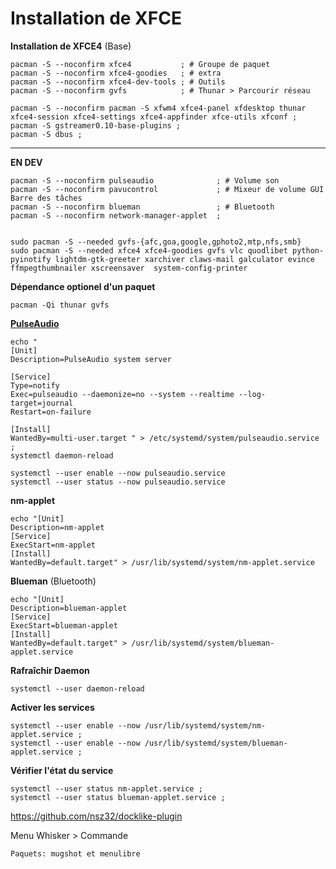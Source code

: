# Installation de XFCE

**Installation de XFCE4** (Base)
```
pacman -S --noconfirm xfce4           ; # Groupe de paquet
pacman -S --noconfirm xfce4-goodies   ; # extra
pacman -S --noconfirm xfce4-dev-tools ; # Outils
pacman -S --noconfirm gvfs            ; # Thunar > Parcourir réseau

pacman -S --noconfirm pacman -S xfwm4 xfce4-panel xfdesktop thunar xfce4-session xfce4-settings xfce4-appfinder xfce-utils xfconf ;
pacman -S gstreamer0.10-base-plugins ;
pacman -S dbus ;
```



---------------------------------------------------------------------------------------------
**EN DEV**
```
pacman -S --noconfirm pulseaudio              ; # Volume son
pacman -S --noconfirm pavucontrol             ; # Mixeur de volume GUI Barre des tâches
pacman -S --noconfirm blueman                 ; # Bluetooth
pacman -S --noconfirm network-manager-applet  ;


sudo pacman -S --needed gvfs-{afc,goa,google,gphoto2,mtp,nfs,smb} 
sudo pacman -S --needed xfce4 xfce4-goodies gvfs vlc quodlibet python-pyinotify lightdm-gtk-greeter xarchiver claws-mail galculator evince ffmpegthumbnailer xscreensaver  system-config-printer
```


**Dépendance optionel d'un paquet**
```
pacman -Qi thunar gvfs
```



**[PulseAudio](https://rudd-o.com/linux-and-free-software/how-to-make-pulseaudio-run-once-at-boot-for-all-your-users)**
```
echo "
[Unit]
Description=PulseAudio system server

[Service]
Type=notify
Exec=pulseaudio --daemonize=no --system --realtime --log-target=journal
Restart=on-failure

[Install]
WantedBy=multi-user.target " > /etc/systemd/system/pulseaudio.service ; 
systemctl daemon-reload 

systemctl --user enable --now pulseaudio.service
systemctl --user status --now pulseaudio.service
```

**nm-applet**
```
echo "[Unit]
Description=nm-applet
[Service]
ExecStart=nm-applet
[Install]
WantedBy=default.target" > /usr/lib/systemd/system/nm-applet.service
```


**Blueman** (Bluetooth)
```
echo "[Unit]
Description=blueman-applet
[Service]
ExecStart=blueman-applet
[Install]
WantedBy=default.target" > /usr/lib/systemd/system/blueman-applet.service
```

**Rafraîchir Daemon**
```
systemctl --user daemon-reload
```

**Activer les services**
```
systemctl --user enable --now /usr/lib/systemd/system/nm-applet.service ;
systemctl --user enable --now /usr/lib/systemd/system/blueman-applet.service ;
```


**Vérifier l'état du service**
```
systemctl --user status nm-applet.service ;
systemctl --user status blueman-applet.service ;
```
https://github.com/nsz32/docklike-plugin


Menu Whisker > Commande 
```
Paquets: mugshot et menulibre
```
